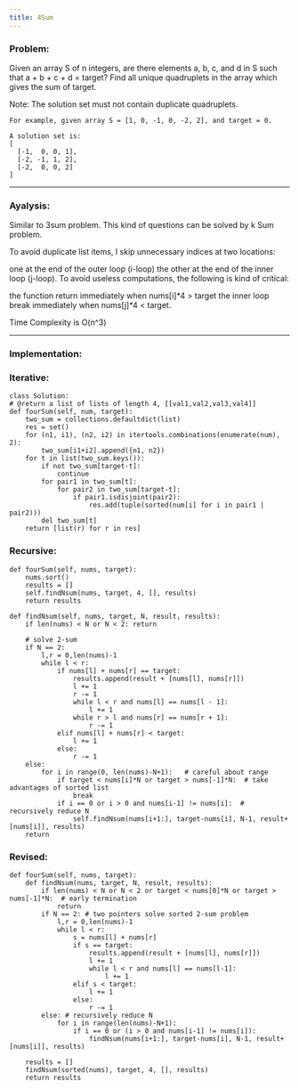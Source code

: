 ```yaml
---
title: 4Sum
---
```


### Problem: 
Given an array S of n integers, are there elements a, b, c, and d in S such that a + b + c + d = target? Find all unique quadruplets in the array which gives the sum of target.

Note: The solution set must not contain duplicate quadruplets.

```
For example, given array S = [1, 0, -1, 0, -2, 2], and target = 0.

A solution set is:
[
  [-1,  0, 0, 1],
  [-2, -1, 1, 2],
  [-2,  0, 0, 2]
]
```

***

### Ayalysis:
Similar to 3sum problem. This kind of questions can be solved by k Sum problem.

To avoid duplicate list items, I skip unnecessary indices at two locations:

one at the end of the outer loop (i-loop)
the other at the end of the inner loop (j-loop).
To avoid useless computations, the following is kind of critical:

the function return immediately when nums[i]*4 > target
the inner loop break immediately when nums[j]*4 < target.

Time Complexity is O(n^3)
***

### Implementation:

### Iterative:
```
class Solution:
# @return a list of lists of length 4, [[val1,val2,val3,val4]]
def fourSum(self, num, target):
    two_sum = collections.defaultdict(list)
    res = set()
    for (n1, i1), (n2, i2) in itertools.combinations(enumerate(num), 2):
        two_sum[i1+i2].append({n1, n2})
    for t in list(two_sum.keys()):
        if not two_sum[target-t]:
            continue
        for pair1 in two_sum[t]:
            for pair2 in two_sum[target-t]:
                if pair1.isdisjoint(pair2):
                    res.add(tuple(sorted(num[i] for i in pair1 | pair2)))
        del two_sum[t]
    return [list(r) for r in res]
```
### Recursive:
```
def fourSum(self, nums, target):
    nums.sort()
    results = []
    self.findNsum(nums, target, 4, [], results)
    return results

def findNsum(self, nums, target, N, result, results):
    if len(nums) < N or N < 2: return

    # solve 2-sum
    if N == 2:
        l,r = 0,len(nums)-1
        while l < r:
            if nums[l] + nums[r] == target:
                results.append(result + [nums[l], nums[r]])
                l += 1
                r -= 1
                while l < r and nums[l] == nums[l - 1]:
                    l += 1
                while r > l and nums[r] == nums[r + 1]:
                    r -= 1
            elif nums[l] + nums[r] < target:
                l += 1
            else:
                r -= 1
    else:
        for i in range(0, len(nums)-N+1):   # careful about range
            if target < nums[i]*N or target > nums[-1]*N:  # take advantages of sorted list
                break
            if i == 0 or i > 0 and nums[i-1] != nums[i]:  # recursively reduce N
                self.findNsum(nums[i+1:], target-nums[i], N-1, result+[nums[i]], results)
    return
```


### Revised:
```
def fourSum(self, nums, target):
    def findNsum(nums, target, N, result, results):
        if len(nums) < N or N < 2 or target < nums[0]*N or target > nums[-1]*N:  # early termination
            return
        if N == 2: # two pointers solve sorted 2-sum problem
            l,r = 0,len(nums)-1
            while l < r:
                s = nums[l] + nums[r]
                if s == target:
                    results.append(result + [nums[l], nums[r]])
                    l += 1
                    while l < r and nums[l] == nums[l-1]:
                        l += 1
                elif s < target:
                    l += 1
                else:
                    r -= 1
        else: # recursively reduce N
            for i in range(len(nums)-N+1):
                if i == 0 or (i > 0 and nums[i-1] != nums[i]):
                    findNsum(nums[i+1:], target-nums[i], N-1, result+[nums[i]], results)

    results = []
    findNsum(sorted(nums), target, 4, [], results)
    return results
```